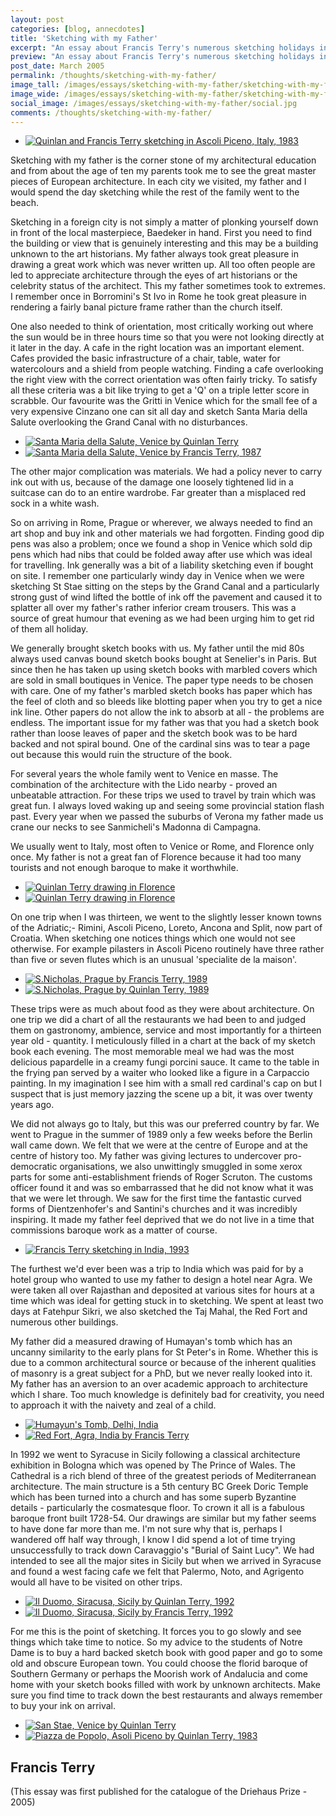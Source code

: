 ```yaml
---
layout: post
categories: [blog, annecdotes]
title: 'Sketching with my Father'
excerpt: "An essay about Francis Terry's numerous sketching holidays in Italy and other European cities with this father the classical architect Quinlan Terry CBE."
preview: "An essay about Francis Terry's numerous sketching holidays in Italy and other European cities with this father the classical architect Quinlan Terry CBE."
post_date: March 2005
permalink: /thoughts/sketching-with-my-father/
image_tall: /images/essays/sketching-with-my-father/sketching-with-my-father-800x600.jpg
image_wide: /images/essays/sketching-with-my-father/sketching-with-my-father-800x400.jpg
social_image: /images/essays/sketching-with-my-father/social.jpg
comments: /thoughts/sketching-with-my-father/
---
```


<ul class="list">
<li class="full">
<a class="fancybox" rel="group" href="/images/essays/sketching-with-my-father/sketchingwithmyfather1.jpg" title="Quinlan and Francis Terry sketching in Ascoli Piceno, Italy, 1983">
<img src="/images/essays/sketching-with-my-father/swmf-01.jpg" alt="Quinlan and Francis Terry sketching in Ascoli Piceno, Italy, 1983" />
</a>
</li>
</ul>

<p>
Sketching with my father is the corner stone of my architectural education and from about the age of ten my parents took me to see the great master pieces of European architecture.  In each city we visited, my father and I would spend the day sketching while the rest of the family went to the beach. 
</p>
<p>
Sketching in a foreign city is not simply a matter of plonking yourself down in front of the local masterpiece, Baedeker in hand.  First you need to find the building or view that is genuinely interesting and this may be a building unknown to the art historians.  My father always took great pleasure in drawing a great work which was never written up.  All too often people are led to appreciate architecture through the eyes of art historians or the celebrity status of the architect.  This my father sometimes took to extremes.  I remember once in Borromini's St Ivo in Rome he took great pleasure in rendering a fairly banal picture frame rather than the church itself. 
</p>
<p>
One also needed to think of orientation, most critically working out where the sun would be in three hours time so that you were not looking directly at it later in the day.  A cafe in the right location was an important element.  Cafes provided the basic infrastructure of a chair, table, water for watercolours and a shield from people watching.  Finding a cafe overlooking the right view with the correct orientation was often fairly tricky.  To satisfy all these criteria was a bit like trying to get a 'Q' on a triple letter score in scrabble.  Our favourite was the Gritti in Venice which for the small fee of a very expensive Cinzano one can sit all day and sketch Santa Maria della Salute overlooking the Grand Canal with no disturbances. 
</p>

<ul class="list">
<li class="half">
<a class="fancybox" rel="group" href="/images/essays/sketching-with-my-father/santa-maria-della-salute-venice.jpg"  title="Santa Maria della Salute, Venice by Quinlan Terry">
<img src="/images/essays/sketching-with-my-father/thumbs/santa-maria-della-salute-venice.jpg" alt="Santa Maria della Salute, Venice by Quinlan Terry" />
</a>
</li>
<li class="half">
<a class="fancybox" rel="group" href="/images/essays/sketching-with-my-father/santa-maria-della-salute-venice-ft-2.jpg" title="Santa Maria della Salute, Venice by Francis Terry, 1987">
<img src="/images/essays/sketching-with-my-father/thumbs/santa-maria-della-salute-venice-ft-2.jpg" alt="Santa Maria della Salute, Venice by Francis Terry, 1987" />
</a>
</li>
</ul>

<p>
The other major complication was materials.  We had a policy never to carry ink out with us, because of the damage one loosely tightened lid in a suitcase can do to an entire wardrobe.  Far greater than a misplaced red sock in a white wash. 
</p>
<p>
So on arriving in Rome, Prague or wherever, we always needed to find an art shop and buy ink and other materials we had forgotten.  Finding good dip pens was also a problem; once we found a shop in Venice which sold dip pens which had nibs that could be folded away after use which was ideal for travelling.  Ink generally was a bit of a liability sketching even if bought on site.  I remember one particularly windy day in Venice when we were sketching St Stae sitting on the steps by the Grand Canal and a particularly strong gust of wind lifted the bottle of ink off the pavement and caused it to splatter all over my father's rather inferior cream trousers.  This was a source of great humour that evening as we had been urging him to get rid of them all holiday. 
</p>
<p>
We generally brought sketch books with us.  My father until the mid 80s always used canvas bound sketch books bought at Senelier's in Paris.  But since then he has taken up using sketch books with marbled covers which are sold in small boutiques in Venice.  The paper type needs to be chosen with care.  One of my father's marbled sketch books has paper which has the feel of cloth and so bleeds like blotting paper when you try to get a nice ink line.  Other papers do not allow the ink to absorb at all - the problems are endless.  The important issue for my father was that you had a sketch book rather than loose leaves of paper and the sketch book was to be hard backed and not spiral bound.  One of the cardinal sins was to tear a page out because this would ruin the structure of the book. 
</p>
<p>
For several years the whole family went to Venice en masse.  The combination of the architecture with the Lido nearby - proved an unbeatable attraction.  For these trips we used to travel by train which was great fun.  I always loved waking up and seeing some provincial station flash past.  Every year when we passed the suburbs of Verona my father made us crane our necks to see Sanmicheli's Madonna di Campagna. 
</p>
<p>
We usually went to Italy, most often to Venice or Rome, and Florence only once.  My father is not a great fan of Florence because it had too many tourists and not enough baroque to make it worthwhile. 
</p>

<ul class="list">
<li class="half">
<a class="fancybox" rel="group" href="/images/essays/sketching-with-my-father/quinlan-terry-drawing-in-florence-1.jpg" title="Quinlan Terry drawing in Florence">
<img src="/images/essays/sketching-with-my-father/thumbs/quinlan-terry-drawing-in-florence-1.jpg" alt="Quinlan Terry drawing in Florence" />
</a>
</li>
<li class="half">
<a class="fancybox" rel="group" href="/images/essays/sketching-with-my-father/quinlan-terry-drawing-in-florence-2.jpg" title="Quinlan Terry drawing in Florence">
<img src="/images/essays/sketching-with-my-father/thumbs/quinlan-terry-drawing-in-florence-2-b.jpg" alt="Quinlan Terry drawing in Florence" />
</a>
</li>
</ul>

<p>
On one trip when I was thirteen, we went to the slightly lesser known towns of the Adriatic;- Rimini, Ascoli Piceno, Loreto, Ancona and Split, now part of Croatia.  When sketching one notices things which one would not see otherwise.  For example pilasters in Ascoli Piceno routinely have three rather than five or seven flutes which is an unusual 'specialite de la maison'. 
</p>

<ul class="list">
<li class="half">
<a class="fancybox" rel="group" href="/images/essays/sketching-with-my-father/s-nicholas-prague-ft.jpg" title="S.Nicholas, Prague by Francis Terry, 1989">
<img src="/images/essays/sketching-with-my-father/thumbs/s-nicholas-prague-ft.jpg" alt="S.Nicholas, Prague by Francis Terry, 1989" />
</a>
</li>
<li class="half">
<a class="fancybox" rel="group" href="/images/essays/sketching-with-my-father/s-nicholas-prague.jpg" title="S.Nicholas, Prague by Quinlan Terry, 1989">
<img src="/images/essays/sketching-with-my-father/thumbs/s-nicholas-prague.jpg" alt="S.Nicholas, Prague by Quinlan Terry, 1989" />
</a>
</li>
</ul>

<p>
These trips were as much about food as they were about architecture.  On one trip we did a chart of all the restaurants we had been to and judged them on gastronomy, ambience, service and most importantly for a thirteen year old - quantity.  I meticulously filled in a chart at the back of my sketch book each evening.  The most memorable meal we had was the most delicious papardelle in a creamy fungi porcini sauce.  It came to the table in the frying pan served by a waiter who looked like a figure in a Carpaccio painting.  In my imagination I see him with a small red cardinal's cap on but I suspect that is just memory jazzing the scene up a bit, it was over twenty years ago. 
</p>
<p>
We did not always go to Italy, but this was our preferred country by far.  We went to Prague in the summer of 1989 only a few weeks before the Berlin wall came down.  We felt that we were at the centre of Europe and at the centre of history too.  My father was giving lectures to undercover pro-democratic organisations, we also unwittingly smuggled in some xerox parts for some anti-establishment friends of Roger Scruton.  The customs officer found it and was so embarrassed that he did not know what it was that we were let through.  We saw for the first time the fantastic curved forms of Dientzenhofer's and Santini's churches and it was incredibly inspiring.  It made my father feel deprived that we do not live in a time that commissions baroque work as a matter of course. 
</p>

<ul class="list">
<li class="full">
<a class="fancybox" rel="group" href="/images/essays/sketching-with-my-father/francis-terry-sketching-in-india-1993.jpg" title="Francis Terry sketching in India, 1993">
<img src="/images/essays/sketching-with-my-father/thumbs/francis-terry-sketching-in-india-1993-b.jpg" alt="Francis Terry sketching in India, 1993" />
</a>
</li>
</ul>


<p>
The furthest we'd ever been was a trip to India which was paid for by a hotel group who wanted to use my father to design a hotel near Agra.  We were taken all over Rajasthan and deposited at various sites for hours at a time which was ideal for getting stuck in to sketching.  We spent at least two days at Fatehpur Sikri, we also sketched the Taj Mahal, the Red Fort and numerous other buildings. 
</p><p>
My father did a measured drawing of Humayan's tomb which has an uncanny similarity to the early plans for St Peter's in Rome.  Whether this is due to a common architectural source or because of the inherent qualities of masonry is a great subject for a PhD, but we never really looked into it.  My father has an aversion to an over academic approach to architecture which I share.  Too much knowledge is definitely bad for creativity, you need to approach it with the naivety and zeal of a child. 
</p>

<ul class="list">
<li class="half">
<a class="fancybox" rel="group" href="/images/essays/sketching-with-my-father/humayuns-tomb-delhi.jpg" title="Humayun's Tomb, Delhi, India">
<img src="/images/essays/sketching-with-my-father/thumbs/humayuns-tomb-delhi.jpg" alt="Humayun's Tomb, Delhi, India" />
</a>
</li>
<li class="half">
<a class="fancybox" rel="group" href="/images/essays/sketching-with-my-father/red-fort-agra-india-alt.jpg" title="Red Fort, Agra, India by Francis Terry">
<img src="/images/essays/sketching-with-my-father/thumbs/red-fort-agra-india-alt.jpg" alt="Red Fort, Agra, India by Francis Terry" />
</a>
</li>
</ul>

<p>
In 1992 we went to Syracuse in Sicily following a classical architecture exhibition in Bologna which was opened by The Prince of Wales.  The Cathedral is a rich blend of three of the greatest periods of Mediterranean architecture.  The main structure is a 5th century BC Greek Doric Temple which has been turned into a church and has some superb Byzantine details - particularly the cosmatesque floor.  To crown it all is a fabulous baroque front built 1728-54.  Our drawings are similar but my father seems to have done far more than me.  I'm not sure why that is, perhaps I wandered off half way through, I know I did spend a lot of time trying unsuccessfully to track down Caravaggio's "Burial of Saint Lucy".  We had intended to see all the major sites in Sicily but when we arrived in Syracuse and found a west facing cafe we felt that Palermo, Noto, and Agrigento would all have to be visited on other trips. 
</p>


<ul class="list">
<li class="half">
<a class="fancybox" rel="group" href="/images/essays/sketching-with-my-father/il-duomo-siracusa-sicily-qt.jpg" title="Il Duomo, Siracusa, Sicily by Quinlan Terry, 1992">
<img src="/images/essays/sketching-with-my-father/thumbs/il-duomo-siracusa-sicily-qt.jpg" alt="Il Duomo, Siracusa, Sicily by Quinlan Terry, 1992" />
</a>
</li>
<li class="half">
<a class="fancybox" rel="group" href="/images/essays/sketching-with-my-father/il-duomo-siracusa-sicily-ft.jpg" title="Il Duomo, Siracusa, Sicily by Francis Terry, 1992">
<img src="/images/essays/sketching-with-my-father/thumbs/il-duomo-siracusa-sicily-ft.jpg" alt="Il Duomo, Siracusa, Sicily by Francis Terry, 1992" />
</a>
</li>
</ul>

<p>
For me this is the point of sketching.  It forces you to go slowly and see things which take time to notice.  So my advice to the students of Notre Dame is to buy a hard backed sketch book with good paper and go to some old and obscure European town.  You could choose the florid baroque of Southern Germany or perhaps the Moorish work of Andalucia and come home with your sketch books filled with work by unknown architects.  Make sure you find time to track down the best restaurants and always remember to buy your ink on arrival. 
</p>

<ul class="list">
<li class="half">
<a class="fancybox" rel="group" href="/images/essays/sketching-with-my-father/san-stae-venice.jpg" title="San Stae, Venice by Quinlan Terry">
<img src="/images/essays/sketching-with-my-father/thumbs/san-stae-venice.jpg" alt="San Stae, Venice by Quinlan Terry" />
</a>
</li>
<li class="half">
<a class="fancybox" rel="group" href="/images/essays/sketching-with-my-father/piazza-de-popolo-asoli-piceno.jpg" title="Piazza de Popolo, Asoli Piceno by Quinlan Terry, 1983">
<img src="/images/essays/sketching-with-my-father/thumbs/piazza-de-popolo-asoli-piceno.jpg" alt="Piazza de Popolo, Asoli Piceno by Quinlan Terry, 1983" />
</a>
</li>
</ul>

<h2>Francis Terry</h2>
<p>
(This essay was first published for the catalogue of the Driehaus Prize - 2005)
</p>

<!--<div class="fb-comments" data-href="http://ftanda.co.uk/thoughts/sketching-with-my-father/" data-width="100%" data-numposts="12"></div>-->